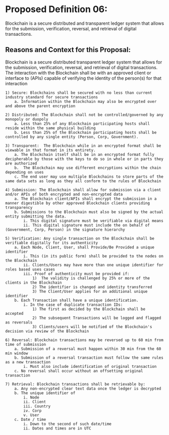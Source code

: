 # Proposed Definition 06: 
Blockchain is a secure distributed and transparent ledger system that allows for the submission, verification, reversal, and retrieval of digital transactions. 	

## Reasons and Context for this Proposal: 
Blockchain is a secure distributed transparent ledger system that allows for the submission, verification, reversal, and retrieval of digital transactions. 
The interaction with the Blockchain shall be with an approved client or interface to (APIs) capable of verifying the identity of the person(s) for that interaction

	1) Secure: Blockchains shall be secured with no less than current industry standard for secure transactions
		a. Information within the Blockchain may also be encrypted over and above the parent encryption

	2) Distributed: The Blockchain shall not be controlled/governed by any monopoly or duopoly
		a. Less than 25% of any Blockchain participating hosts shall reside within the same physical building
		b. Less than 25% of the Blockchain participating hosts shall be controlled by any single entity (Person, Corp, Government).

	3) Transparent:  The Blockchain while in an encrypted format shall be viewable in that format in its entirety.
		a. The Blockchain itself shall be in an encrypted format fully decipherable by those with the keys to do so in whole or in parts they are authorized
		b.  The Blockchain may use different encryptions within the chain depending on uses
		c. The end user may use multiple Blockchains to store parts of the same data sets as long as they all conform to the rules of Blockchain

	4) Submission: The Blockchain shall allow for submission via a client and/or APIs of both encrypted and non-encrypted data
		a. The Blockchain client/APIs shall encrypt the submission in a manner digestible by other approved Blockchain clients providing transparency
		b. Submissions to the Blockchain must also be signed by the actual entity submitting the data.
			i. This digital signature must be verifiable via digital means
			ii. This digital signature must include the on behalf of (Government, Corp, Person) in the signature hierarchy

	5) Verification: Any single transaction on the Blockchain shall be verifiable digitally for its authenticity
		a. Each Node, Client, User, shall Provide/Be Provided a unique identifier
			i. This (in its public form) shall be provided to the nodes on the Blockchain
			ii. Clients/Users may have more than one unique identifier for roles based uses cases
			iii. Proof of authenticity must be provided if:
				1)  The validity is challenged by 25% or more of the clients in the Blockchain
				2) The identifier is changed and identity transferred
				3) The Client/User applies for an additional unique identifier
		b. Each Transaction shall have a unique identification.
			i. In the case of duplicate transaction IDs:
				1) The first as decided by the Blockchain shall be accepted
				2) The subsequent Transactions will be logged and flagged as reversals
				3) Clients/users will be notified of the Blockchain's decision via review of the Blockchain

	6) Reversal: Blockchain transactions may be reversed up to 60 min from time of submission
		a. Submission of a reversal must happen within 30 min from the 60 min window
		b. Submission of a reversal transaction must follow the same rules as a new transaction
			i. Must also include identification of original transaction
		c. No reversal shall occur without an offsetting original transaction 
				
	7) Retrieval: Blockchain transactions shall be retrievable by:
		a. Any non-encrypted clear text data once the ledger is decrypted
		b. The unique identifier of
			i. Node
			ii. Client
			iii. Country
			iv. Corp
			v. User
		c. Date / time 
			i. Down to the second of such date/time
			ii. Dates and times are in UTC
